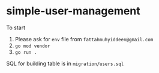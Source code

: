 # simple-user-management

To start
1. Please ask for `env` file from `fattahmuhyiddeen@gmail.com`
1. `go mod vendor`
2. `go run .`


SQL for building table is in `migration/users.sql`